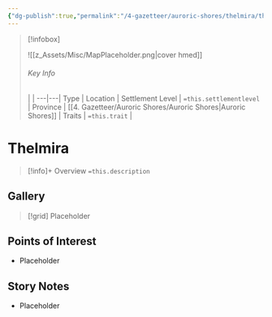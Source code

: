 ```yaml
---
{"dg-publish":true,"permalink":"/4-gazetteer/auroric-shores/thelmira/thelmira/","noteIcon":""}
---
```



> [!infobox]
> 
> ![[z_Assets/Misc/MapPlaceholder.png\|cover hmed]]
> ###### Key Info
>  |   |
> ---|---|
> Type | Location |
> Settlement Level | `=this.settlementlevel` |
> Province | [[4. Gazetteer/Auroric Shores/Auroric Shores\|Auroric Shores]] |
> Traits | `=this.trait` |

# Thelmira

> [!info]+ Overview
> `=this.description`

## Gallery

>[!grid]
>Placeholder


## Points of Interest

- Placeholder

## Story Notes

- Placeholder